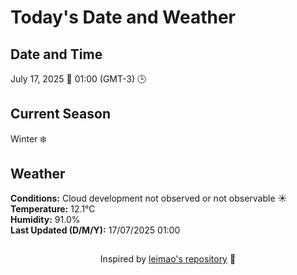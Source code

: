  # Today's Date and Weather
    
## Date and Time
July 17, 2025 📅
01:00 (GMT-3) 🕒

## Current Season
Winter ❄️
## Weather 
**Conditions:** Cloud development not observed or not observable ☀️
**Temperature:** 12.1°C  
**Humidity:** 91.0%  
**Last Updated (D/M/Y):** 17/07/2025 01:00
##
<div align="center">Inspired by <a href="https://github.com/leimao/What-Is-The-Date-Today">leimao's repository</a> 🌱</div>
